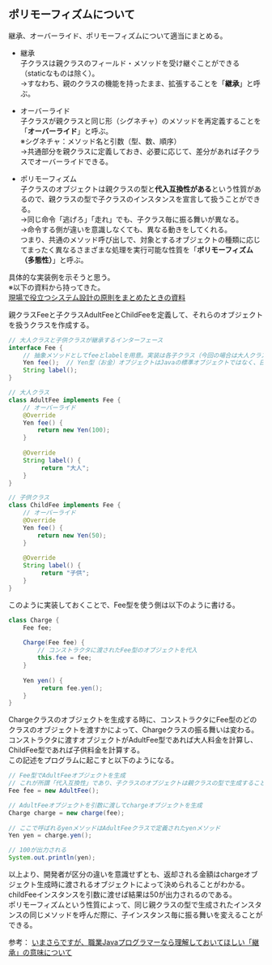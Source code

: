 ## ポリモーフィズムについて

継承、オーバーライド、ポリモーフィズムについて適当にまとめる。
* 継承  
子クラスは親クラスのフィールド・メソッドを受け継ぐことができる（staticなものは除く）。  
→すなわち、親のクラスの機能を持ったまま、拡張することを「**継承**」と呼ぶ。

 * オーバーライド  
子クラスが親クラスと同じ形（シグネチャ）のメソッドを再定義することを「**オーバーライド**」と呼ぶ。  
※シグネチャ：メソッド名と引数（型、数、順序）  
→共通部分を親クラスに定義しておき、必要に応じて、差分があれば子クラスでオーバーライドできる。

* ポリモーフィズム  
子クラスのオブジェクトは親クラスの型と**代入互換性がある**という性質があるので、親クラスの型で子クラスのインスタンスを宣言して扱うことができる。  
→同じ命令「逃げろ」「走れ」でも、子クラス毎に振る舞いが異なる。  
→命令する側が違いを意識しなくても、異なる動きをしてくれる。  
つまり、共通のメソッド呼び出しで、対象とするオブジェクトの種類に応じてまったく異なるさまざまな処理を実行可能な性質を「**ポリモーフィズム（多態性）**」と呼ぶ。

具体的な実装例を示そうと思う。  
※以下の資料から持ってきた。  
[現場で役立つシステム設計の原則をまとめたときの資料](https://github.com/NaoakiNetsu/In-house-study/blob/master/Systems%20Architecture/%E7%8F%BE%E5%A0%B4%E3%81%A7%E5%BD%B9%E7%AB%8B%E3%81%A4%E3%82%B7%E3%82%B9%E3%83%86%E3%83%A0%E8%A8%AD%E8%A8%88%E3%81%AE%E5%8E%9F%E5%89%87/README.md)

親クラスFeeと子クラスAdultFeeとChildFeeを定義して、それらのオブジェクトを扱うクラスを作成する。  

```java
// 大人クラスと子供クラスが継承するインターフェース
interface Fee {
    // 抽象メソッドとしてfeeとlabelを用意。実装は各子クラス（今回の場合は大人クラスと子供クラス）で行われる
    Yen fee();  // Yen型（お金）オブジェクトはJavaの標準オブジェクトではなく、日本円を扱う独自オブジェクトの想定
    String label();
}

// 大人クラス
class AdultFee implements Fee {
    // オーバーライド
    @Override
    Yen fee() {
        return new Yen(100);
    }
    
    @Override
    String label() {
         return "大人";
    }
}

// 子供クラス
class ChildFee implements Fee {
    // オーバーライド
    @Override
    Yen fee() {
        return new Yen(50);
    }
    
    @Override
    String label() {
         return "子供";
    }
}
```

このように実装しておくことで、Fee型を使う側は以下のように書ける。

```java
class Charge {
    Fee fee;
    
    Charge(Fee fee) {
        // コンストラクタに渡されたFee型のオブジェクトを代入
        this.fee = fee;
    }
    
    Yen yen() {
         return fee.yen();
    }
}
```

Chargeクラスのオブジェクトを生成する時に、コンストラクタにFee型のどのクラスのオブジェクトを渡すかによって、Chargeクラスの振る舞いは変わる。コンストラクタに渡すオブジェクトがAdultFee型であれば大人料金を計算し、ChildFee型であれば子供料金を計算する。  
この記述をプログラムに起こすと以下のようになる。

```java
// Fee型でAdultFeeオブジェクトを生成
// これが所謂「代入互換性」であり、子クラスのオブジェクトは親クラスの型で生成することができる
Fee fee = new AdultFee();

// AdultFeeオブジェクトを引数に渡してchargeオブジェクトを生成
Charge charge = new charge(fee);
    
// ここで呼ばれるyenメソッドはAdultFeeクラスで定義されたyenメソッド
Yen yen = charge.yen();

// 100が出力される
System.out.println(yen);
```

以上より、開発者が区分の違いを意識せずとも、返却される金額はchargeオブジェクト生成時に渡されるオブジェクトによって決められることがわかる。
childFeeインスタンスを引数に渡せば結果は50が出力されるのである。  
ポリモーフィズムという性質によって、同じ親クラスの型で生成されたインスタンスの同じメソッドを呼んだ際に、子インスタンス毎に振る舞いを変えることができる。

参考： [いまさらですが、職業Javaプログラマーなら理解しておいてほしい「継承」の意味について](http://d.hatena.ne.jp/ryoasai/20110623/1308841453)
